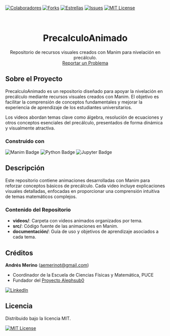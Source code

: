 <!-- Encabezado -->
[![Colaboradores][contributors-shield]][contributors-url]
[![Forks][forks-shield]][forks-url]
[![Estrellas][stars-shield]][stars-url]
[![Issues][issues-shield]][issues-url]
[![MIT License][license-shield]][license-url]

<!-- Título -->
<br />
<div align="center">

<h1 align="center">PrecalculoAnimado</h1>
  <p align="center">
    Repositorio de recursos visuales creados con Manim para nivelación en precálculo.
    <br />
    <a href="https://github.com/alephsub0/PrecalculoAnimado/issues">Reportar un Problema</a>
  </p>
</div>


<!-- Cuerpo -->
## Sobre el Proyecto

PrecalculoAnimado es un repositorio diseñado para apoyar la nivelación en precálculo mediante recursos visuales creados con Manim. El objetivo es facilitar la comprensión de conceptos fundamentales y mejorar la experiencia de aprendizaje de los estudiantes universitarios.

Los videos abordan temas clave como álgebra, resolución de ecuaciones y otros conceptos esenciales del precálculo, presentados de forma dinámica y visualmente atractiva.

### Construido con

![Manim Badge](https://img.shields.io/badge/Manim-87CEEB?logo=python&logoColor=fff&style=for-the-badge) ![Python Badge](https://img.shields.io/badge/Python-3776AB?logo=python&logoColor=fff&style=for-the-badge) ![Jupyter Badge](https://img.shields.io/badge/Jupyter-F37626?logo=jupyter&logoColor=fff&style=for-the-badge)

## Descripción

Este repositorio contiene animaciones desarrolladas con Manim para reforzar conceptos básicos de precálculo. Cada video incluye explicaciones visuales detalladas, enfocadas en proporcionar una comprensión intuitiva de temas matemáticos complejos.

### Contenido del Repositorio

- **videos/**: Carpeta con videos animados organizados por tema.
- **src/**: Código fuente de las animaciones en Manim.
- **documentación/**: Guía de uso y objetivos de aprendizaje asociados a cada tema.

## Créditos

**Andrés Merino** (aemerinot@gmail.com)

- Coordinador de la Escuela de Ciencias Físicas y Matemática, PUCE
- Fundador del [Proyecto Alephsub0](https://www.alephsub0.org/about/)

[![LinkedIn][linkedin-shield]][linkedin-url-aemt]

## Licencia

Distribuido bajo la licencia MIT.

[![MIT License][license-shield]][license-url]


<!-- MARKDOWN LINKS & IMAGES -->
[contributors-shield]: https://img.shields.io/github/contributors/alephsub0/PrecalculoAnimado.svg?style=for-the-badge
[contributors-url]: https://github.com/alephsub0/PrecalculoAnimado/graphs/contributors
[forks-shield]: https://img.shields.io/github/forks/alephsub0/PrecalculoAnimado.svg?style=for-the-badge
[forks-url]: https://github.com/alephsub0/PrecalculoAnimado/forks
[stars-shield]: https://img.shields.io/github/stars/alephsub0/PrecalculoAnimado?style=for-the-badge
[stars-url]: https://github.com/alephsub0/PrecalculoAnimado/stargazers
[issues-shield]: https://img.shields.io/github/issues/alephsub0/PrecalculoAnimado.svg?style=for-the-badge
[issues-url]: https://github.com/alephsub0/PrecalculoAnimado/issues
[license-shield]: https://img.shields.io/github/license/alephsub0/PrecalculoAnimado.svg?style=for-the-badge
[license-url]: https://opensource.org/licenses/MIT
[linkedin-shield]: https://img.shields.io/badge/linkedin-%230077B5.svg?style=for-the-badge&logo=linkedin&logoColor=white
[linkedin-url-aemt]: https://www.linkedin.com/in/andr%C3%A9s-merino-010a9b12b/
